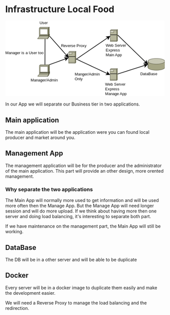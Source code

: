 # Infrastructure Local Food

![](./Graphs/Infrastructure.png)	

In our App we will separate our Business tier in two applications.

## Main application

The main application will be the application were you can found local producer and market around you.

## Management App

The management application will be for the producer and the administrator of the main application. This part will provide an other design, more orented management. 

### Why separate the two applications

The Main App will normally more used to get information and will be used more often then the Manage App. But the Manage App will need longer session and will do more upload. 
If we think about having more then one server and doing load balancing, it's interesting to separate both part.

If we have maintenance on the management part, the Main App will still be working.

## DataBase

The DB will be in a other server and will be able to be duplicate

## Docker

Every server will be in a docker image to duplicate them easily and make the development easier.

We will need a Reverse Proxy to manage the load balancing and the redirection.